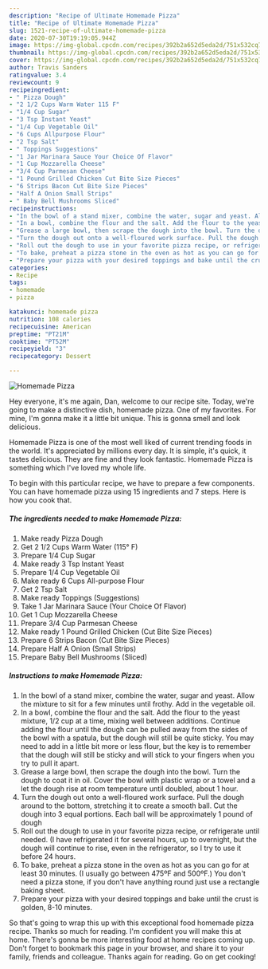 ```yaml
---
description: "Recipe of Ultimate Homemade Pizza"
title: "Recipe of Ultimate Homemade Pizza"
slug: 1521-recipe-of-ultimate-homemade-pizza
date: 2020-07-30T19:19:05.944Z
image: https://img-global.cpcdn.com/recipes/392b2a652d5eda2d/751x532cq70/homemade-pizza-recipe-main-photo.jpg
thumbnail: https://img-global.cpcdn.com/recipes/392b2a652d5eda2d/751x532cq70/homemade-pizza-recipe-main-photo.jpg
cover: https://img-global.cpcdn.com/recipes/392b2a652d5eda2d/751x532cq70/homemade-pizza-recipe-main-photo.jpg
author: Travis Sanders
ratingvalue: 3.4
reviewcount: 9
recipeingredient:
- " Pizza Dough"
- "2 1/2 Cups Warm Water 115 F"
- "1/4 Cup Sugar"
- "3 Tsp Instant Yeast"
- "1/4 Cup Vegetable Oil"
- "6 Cups Allpurpose Flour"
- "2 Tsp Salt"
- " Toppings Suggestions"
- "1 Jar Marinara Sauce Your Choice Of Flavor"
- "1 Cup Mozzarella Cheese"
- "3/4 Cup Parmesan Cheese"
- "1 Pound Grilled Chicken Cut Bite Size Pieces"
- "6 Strips Bacon Cut Bite Size Pieces"
- "Half A Onion Small Strips"
- " Baby Bell Mushrooms Sliced"
recipeinstructions:
- "In the bowl of a stand mixer, combine the water, sugar and yeast. Allow the mixture to sit for a few minutes until frothy. Add in the vegetable oil."
- "In a bowl, combine the flour and the salt. Add the flour to the yeast mixture, 1/2 cup at a time, mixing well between additions. Continue adding the flour until the dough can be pulled away from the sides of the bowl with a spatula, but the dough will still be quite sticky. You may need to add in a little bit more or less flour, but the key is to remember that the dough will still be sticky and will stick to your fingers when you try to pull it apart."
- "Grease a large bowl, then scrape the dough into the bowl. Turn the dough to coat it in oil. Cover the bowl with plastic wrap or a towel and a let the dough rise at room temperature until doubled, about 1 hour."
- "Turn the dough out onto a well-floured work surface. Pull the dough around to the bottom, stretching it to create a smooth ball. Cut the dough into 3 equal portions. Each ball will be approximately 1 pound of dough"
- "Roll out the dough to use in your favorite pizza recipe, or refrigerate until needed. (I have refrigerated it for several hours, up to overnight, but the dough will continue to rise, even in the refrigerator, so I try to use it before 24 hours."
- "To bake, preheat a pizza stone in the oven as hot as you can go for at least 30 minutes. (I usually go between 475ºF and 500ºF.) You don&#39;t need a pizza stone, if you don&#39;t have anything round just use a rectangle baking sheet."
- "Prepare your pizza with your desired toppings and bake until the crust is golden, 8-10 minutes."
categories:
- Recipe
tags:
- homemade
- pizza

katakunci: homemade pizza 
nutrition: 108 calories
recipecuisine: American
preptime: "PT21M"
cooktime: "PT52M"
recipeyield: "3"
recipecategory: Dessert

---
```



![Homemade Pizza](https://img-global.cpcdn.com/recipes/392b2a652d5eda2d/751x532cq70/homemade-pizza-recipe-main-photo.jpg)

Hey everyone, it's me again, Dan, welcome to our recipe site. Today, we're going to make a distinctive dish, homemade pizza. One of my favorites. For mine, I'm gonna make it a little bit unique. This is gonna smell and look delicious.



Homemade Pizza is one of the most well liked of current trending foods in the world. It's appreciated by millions every day. It is simple, it's quick, it tastes delicious. They are fine and they look fantastic. Homemade Pizza is something which I've loved my whole life.


To begin with this particular recipe, we have to prepare a few components. You can have homemade pizza using 15 ingredients and 7 steps. Here is how you cook that.

<!--inarticleads1-->

##### The ingredients needed to make Homemade Pizza:

1. Make ready  Pizza Dough
1. Get 2 1/2 Cups Warm Water (115° F)
1. Prepare 1/4 Cup Sugar
1. Make ready 3 Tsp Instant Yeast
1. Prepare 1/4 Cup Vegetable Oil
1. Make ready 6 Cups All-purpose Flour
1. Get 2 Tsp Salt
1. Make ready  Toppings (Suggestions)
1. Take 1 Jar Marinara Sauce (Your Choice Of Flavor)
1. Get 1 Cup Mozzarella Cheese
1. Prepare 3/4 Cup Parmesan Cheese
1. Make ready 1 Pound Grilled Chicken (Cut Bite Size Pieces)
1. Prepare 6 Strips Bacon (Cut Bite Size Pieces)
1. Prepare Half A Onion (Small Strips)
1. Prepare  Baby Bell Mushrooms (Sliced)




<!--inarticleads2-->

##### Instructions to make Homemade Pizza:

1. In the bowl of a stand mixer, combine the water, sugar and yeast. Allow the mixture to sit for a few minutes until frothy. Add in the vegetable oil.
1. In a bowl, combine the flour and the salt. Add the flour to the yeast mixture, 1/2 cup at a time, mixing well between additions. Continue adding the flour until the dough can be pulled away from the sides of the bowl with a spatula, but the dough will still be quite sticky. You may need to add in a little bit more or less flour, but the key is to remember that the dough will still be sticky and will stick to your fingers when you try to pull it apart.
1. Grease a large bowl, then scrape the dough into the bowl. Turn the dough to coat it in oil. Cover the bowl with plastic wrap or a towel and a let the dough rise at room temperature until doubled, about 1 hour.
1. Turn the dough out onto a well-floured work surface. Pull the dough around to the bottom, stretching it to create a smooth ball. Cut the dough into 3 equal portions. Each ball will be approximately 1 pound of dough
1. Roll out the dough to use in your favorite pizza recipe, or refrigerate until needed. (I have refrigerated it for several hours, up to overnight, but the dough will continue to rise, even in the refrigerator, so I try to use it before 24 hours.
1. To bake, preheat a pizza stone in the oven as hot as you can go for at least 30 minutes. (I usually go between 475ºF and 500ºF.) You don&#39;t need a pizza stone, if you don&#39;t have anything round just use a rectangle baking sheet.
1. Prepare your pizza with your desired toppings and bake until the crust is golden, 8-10 minutes.




So that's going to wrap this up with this exceptional food homemade pizza recipe. Thanks so much for reading. I'm confident you will make this at home. There's gonna be more interesting food at home recipes coming up. Don't forget to bookmark this page in your browser, and share it to your family, friends and colleague. Thanks again for reading. Go on get cooking!
